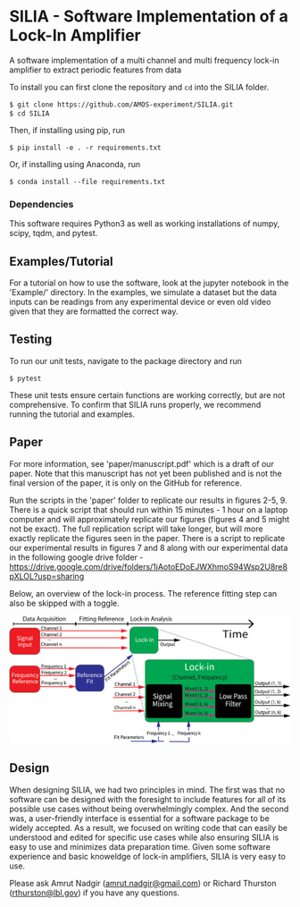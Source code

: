 # SILIA - Software Implementation of a Lock-In Amplifier

A software implementation of a multi channel and multi frequency lock-in amplifier to extract periodic features from data

To install you can first clone the repository and ```cd``` into the SILIA folder. 

~~~
$ git clone https://github.com/AMOS-experiment/SILIA.git
$ cd SILIA
~~~

Then, if installing using pip, run
~~~ 
$ pip install -e . -r requirements.txt
~~~
Or, if installing using Anaconda, run
~~~
$ conda install --file requirements.txt
~~~

### Dependencies

This software requires Python3 as well as working installations of numpy, scipy, tqdm, and pytest. 


## Examples/Tutorial

For a tutorial on how to use the software, look at the jupyter notebook in the 'Example/' directory. In the examples, we simulate a dataset but the data inputs can be readings from any experimental device or even old video given that they are formatted the correct way.

## Testing

To run our unit tests, navigate to the package directory and run
~~~ 
$ pytest
~~~
These unit tests ensure certain functions are working correctly, but are not comprehensive. To confirm that SILIA runs properly, we recommend running the tutorial and examples. 

## Paper

For more information, see 'paper/manuscript.pdf' which is a draft of our paper. Note that this manuscript has not yet been published and is not the final version of the paper, it is only on the GitHub for reference. 

Run the scripts in the 'paper' folder to replicate our results in figures 2-5, 9. There is a quick script that should run within 15 minutes - 1 hour on a laptop computer and will approximately replicate our figures (figures 4 and 5 might not be exact). The full replication script will take longer, but will more exactly replicate the figures seen in the paper. There is a script to replicate our experimental results in figures 7 and 8 along with our experimental data in the following google drive folder - https://drive.google.com/drive/folders/1jAotoEDoEJWXhmoS94Wsp2U8re8pXLOL?usp=sharing
 
Below, an overview of the lock-in process. The reference fitting step can also be skipped with a toggle. 

![Alt text](images/general_code_diagram.png?raw=true "General Code Summary")

## Design
When designing SILIA, we had two principles in mind. The first was that no software can be designed with the foresight to include features for all of its possible use cases without being overwhelmingly complex. And the second was, a user-friendly interface is essential for a software package to be widely accepted. As a result, we focused on writing code that can easily be understood and edited for specific use cases while also ensuring SILIA is easy to use and minimizes data preparation time. Given some software experience and basic knoweldge of lock-in amplifiers, SILIA is very easy to use.

Please ask Amrut Nadgir (amrut.nadgir@gmail.com) or Richard Thurston (rthurston@lbl.gov) if you have any questions. 
